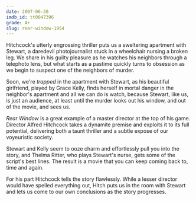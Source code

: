 ```yaml
---
date: 2007-06-30
imdb_id: tt0047396
grade: A+
slug: rear-window-1954
---
```


Hitchcock's utterly engrossing thriller puts us a sweltering apartment with Stewart, a daredevil photojournalist stuck in a wheelchair nursing a broken leg. We share in his guilty pleasure as he watches his neighbors through a telephoto lens, but what starts as a pastime quickly turns to obsession as we begin to suspect one of the neighbors of murder.

Soon, we're _trapped_ in the apartment with Stewart, as his beautiful girlfriend, played by Grace Kelly, finds herself in mortal danger in the neighbor's apartment and all we can do is watch, because Stewart, like us, is just an audience, at least until the murder looks out his window, and out of the movie, and sees us.

_Rear Window_ is a great example of a master director at the top of his game. Director Alfred Hitchcock takes a dynamite premise and exploits it to its full potential, delivering both a taunt thriller and a subtle expose of our voyeuristic society.

Stewart and Kelly seem to ooze charm and effortlessly pull you into the story, and Thelma Ritter, who plays Stewart's nurse, gets some of the script's best lines. The result is a movie that you can keep coming back to, time and again.

For his part Hitchcock tells the story flawlessly. While a lesser director would have spelled everything out, Hitch puts us in the room with Stewart and lets us come to our own conclusions as the story progresses.
